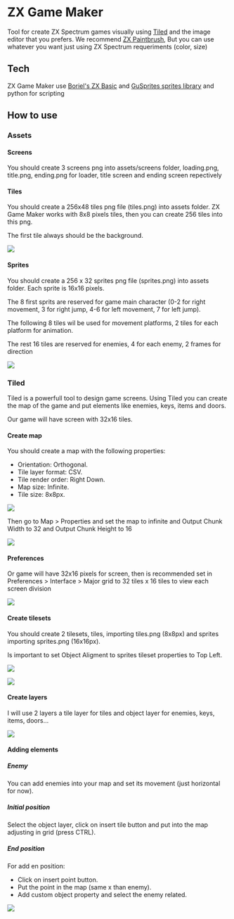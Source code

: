 # ZX Game Maker

Tool for create ZX Spectrum games visually using [Tiled](https://www.mapeditor.org/) and the image editor that you prefers. We recommend [ZX Paintbrush](https://sourcesolutions.itch.io/zx-paintbrush), But you can use whatever you want just using ZX Spectrum requeriments (color, size)

## Tech

ZX Game Maker use [Boriel's ZX Basic](https://zxbasic.readthedocs.io/en/docs/) and [GuSprites sprites library](https://github.com/gusmanb/GuSprites) and python for scripting

## How to use

### Assets
#### Screens

You should create 3 screens png into assets/screens folder, loading.png, title.png, ending.png for loader, title screen and ending screen repectively

#### Tiles

You should create a 256x48 tiles png file (tiles.png) into assets folder. ZX Game Maker works with 8x8 pixels tiles, then you can create 256 tiles into this png.

The first tile always should be the background.

![](./assets/tiles.png)

#### Sprites

You should create a 256 x 32 sprites png file (sprites.png) into assets folder. Each sprite is 16x16 pixels.

The 8 first sprits are reserved for game main character (0-2 for right movement, 3 for right jump, 4-6 for left movement, 7 for left jump).

The following 8 tiles wil be used for movement platforms, 2 tiles for each platform for animation.

The rest 16 tiles are reserved for enemies, 4 for each enemy, 2 frames for direction

![](./assets/sprites.png)

### Tiled

Tiled is a powerfull tool to design game screens. Using Tiled you can create the map of the game and put elements like enemies, keys, items and doors.

Our game will have screen with 32x16 tiles.

#### Create map

You should create a map with the following properties:

* Orientation: Orthogonal.
* Tile layer format: CSV.
* Tile render order: Right Down.
* Map size: Infinite.
* Tile size: 8x8px.

![](./doc/new_map.png)

Then go to Map > Properties and set the map to infinite and Output Chunk Width to 32 and Output Chunk Height to 16

![](./doc/map_properties.png)

#### Preferences

Or game will have 32x16 pixels for screen, then is recommended set in Preferences > Interface > Major grid to 32 tiles x 16 tiles to view each screen division

![](./doc/tiled_preferences.png)

#### Create tilesets

You should create 2 tilesets, tiles, importing tiles.png (8x8px) and sprites importing sprites.png (16x16px).

Is important to set Object Aligment to sprites tileset properties to Top Left.

![](./doc/tilesets.png)


![](./doc/tileset_sprites.png)

#### Create layers

I will use 2 layers a tile layer for tiles and object layer for enemies, keys, items, doors...

![](./doc/layers.png)

#### Adding elements

##### Enemy

You can add enemies into your map and set its movement (just horizontal for now).

##### Initial position

Select the object layer, click on insert tile button and put into the map adjusting in grid (press CTRL).

##### End position

For add en position:
* Click on insert point button.
* Put the point in the map (same x than enemy).
* Add custom object property and select the enemy related.

![](./doc/enemy_movement.png)
